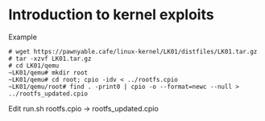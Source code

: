 # Introduction to kernel exploits
Example
```
# wget https://pawnyable.cafe/linux-kernel/LK01/distfiles/LK01.tar.gz
# tar -xzvf LK01.tar.gz
# cd LK01/qemu
~LK01/qemu# mkdir root
~LK01/qemu# cd root; cpio -idv < ../rootfs.cpio
~LK01/qemu/root# find . -print0 | cpio -o --format=newc --null > ../rootfs_updated.cpio
```
Edit run.sh rootfs.cpio → rootfs_updated.cpio
